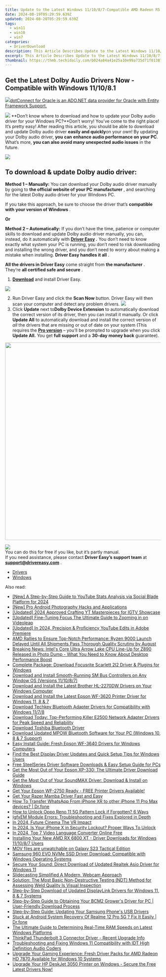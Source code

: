 ```yaml
---
title: Update to the Latest Windows 11/10/8/7-Compatible AMD Radeon R5 Graphics Drivers
date: 2024-08-19T05:29:59.639Z
updated: 2024-08-20T05:29:59.639Z
tags:
  - win11
  - win10
  - win7
categories:
  - DriverDownload
description: This Article Describes Update to the Latest Windows 11/10/8/7-Compatible AMD Radeon R5 Graphics Drivers
excerpt: This Article Describes Update to the Latest Windows 11/10/8/7-Compatible AMD Radeon R5 Graphics Drivers
thumbnail: https://thmb.techidaily.com/b024a84a41e25a10e99a735d71f0138708aa747c63be7c3be4720f86eba5080f.jpg
---
```


## Get the Latest Dolby Audio Drivers Now - Compatible with Windows 11/10/8.1

<!-- affiliate ads begin -->
<a href="https://checkout.devart.com/order/checkout.php?PRODS=5023555&QTY=1&AFFILIATE=108875&CART=1"><img src="https://secure.avangate.com/images/merchant/45b430710ad04765a6afd58d9d9fafca/products/dotConnect_O.png" border="0">dotConnect for Oracle is an ADO.NET data provider for Oracle with Entity Framework Support.</a>
<!-- affiliate ads end -->
![](https://images.drivereasy.com/wp-content/uploads/2019/01/snap000424-300x186.png)   **Don’t know where to download and how to update your Dolby audio driver for your Windows PC?**Don’t worry! You’ve come to the right place! It’s pretty easy! After reading this article, you should be able to download and update Dolby audio driver **easily and quickly**on your own! By updating your Dolby audio driver, **you**  **can**  **enhance audio performance on your PC**. What’s more, **you can also avoid many unexpected audio issues**  in the future.

<!-- affiliate ads begin -->
<a href="https://secure.2checkout.com/order/checkout.php?PRODS=3851655&QTY=1&AFFILIATE=108875&CART=1"><img src="http://www.aiseesoft.com/avangate/30p/banner.jpg" border="0"></a>
<!-- affiliate ads end -->
## **To download & update Dolby audio driver:**

**Method 1 – Manually:**  You can download your Dolby audio driver manually by going to **the official website of your PC** **manufacturer**  , and searching for the latest Dolby audio driver for your Windows PC.

 If you take this approach, be sure to choose the driver that’s **compatible with** **your version of Windows** .

**Or**

**Method 2 – Automatically:**   If you don’t have the time, patience or computer skills to download and update Dolby audio driver manually, you can, instead, do it automatically with **[Driver Easy](https://tools.techidaily.com/drivereasy/download/) .**  You don’t need to know exactly what system your PC is running, you don’t need to risk downloading and installing the wrong driver, and you don’t need to worry about making a mistake when installing. **Driver Easy handles it all** .

**All the drivers in Driver Easy** come straight from **the manufacturer** . They‘re **all certified safe and secure** .

1. **[Download](https://tools.techidaily.com/drivereasy/download/)**  and install Driver Easy.
<!-- affiliate ads begin -->
<a href="https://shop.systoolsgroup.com/affiliate.php?ACCOUNT=SYSTOOBY&AFFILIATE=108875&PATH=https%3A%2F%2Fwww.systoolsgroup.com%3FAFFILIATE%3D108875%26RESOURCE%3DSysTools%2BOST%2BRecovery"><img src="https://www.systoolsgroup.com/box/ost-recovery.png" border="0"></a>
<!-- affiliate ads end -->
2. Run Driver Easy and click the **Scan Now**  button. Driver Easy will then scan your computer and detect any problem drivers. ![](https://images.drivereasy.com/wp-content/uploads/2019/01/snap000425.png)
3. Click **Update**  next to**Dolby Device Extension** to automatically download the correct version of its driver, then you can install it manually. Or click **Update All**  to automatically download and install the correct version of _all_  the drivers that are missing or out of date on your system (This requires the **[Pro version](https://tools.techidaily.com/drivereasy/download/)**  – you’ll be prompted to upgrade when you click **Update All.** You get **full support**  and a **30-day money back**  guarantee).  
<!-- affiliate ads begin -->
<a href="https://ephamedtechinc.pxf.io/c/5597632/2097467/26400?prodsku=B700" target="_top" id="2097467"><img src="//a.impactradius-go.com/display-ad/26400-2097467" border="0" alt="" width="640" height="640"/></a><img height="0" width="0" src="https://imp.pxf.io/i/5597632/2097467/26400" style="position:absolute;visibility:hidden;" border="0" />
<!-- affiliate ads end -->
![](https://images.drivereasy.com/wp-content/uploads/2019/01/snap000426.png)  
 You can do this for free if you like, but it’s partly manual.  
 If you need assistance, please contact **Driver Easy’s support team** at [**support@drivereasy.com**](https://tools.techidaily.com/drivereasy/download/) .

* [Drivers](https://tools.techidaily.com/drivereasy/download/)
* [Windows](https://tools.techidaily.com/drivereasy/download/)

<ins class="adsbygoogle"
     style="display:block"
     data-ad-format="autorelaxed"
     data-ad-client="ca-pub-7571918770474297"
     data-ad-slot="1223367746"></ins>



<ins class="adsbygoogle"
     style="display:block"
     data-ad-client="ca-pub-7571918770474297"
     data-ad-slot="8358498916"
     data-ad-format="auto"
     data-full-width-responsive="true"></ins>

<span class="atpl-alsoreadstyle">Also read:</span>
<div><ul>
<li><a href="https://facebook-video-footage.techidaily.com/new-a-step-by-step-guide-to-youtube-stats-analysis-via-social-blade-platform-for-2024/"><u>[New] A Step-by-Step Guide to YouTube Stats Analysis via Social Blade Platform for 2024</u></a></li>
<li><a href="https://extra-support.techidaily.com/new-pro-android-photography-hacks-and-applications/"><u>[New] Pro Android Photography  Hacks and Applications</u></a></li>
<li><a href="https://facebook-record-videos.techidaily.com/updated-2024-approved-crafting-yt-masterpieces-for-igtv-showcase/"><u>[Updated] 2024 Approved  Crafting YT Masterpieces for IGTV Showcase</u></a></li>
<li><a href="https://some-techniques.techidaily.com/updated-fine-tuning-focus-the-ultimate-guide-to-zooming-in-on-videoleap/"><u>[Updated] Fine-Tuning Focus  The Ultimate Guide to Zooming in on Videoleap</u></a></li>
<li><a href="https://youtube-data.techidaily.com/ed-in-2024-precision-and-proficiency-youtube-edits-in-adobe-premiere/"><u>[Updated] In 2024, Precision & Proficiency  YouTube Edits in Adobe Premiere</u></a></li>
<li><a href="https://hardware-updates.techidaily.com/amd-rallies-to-ensure-top-notch-performance-ryzen-9000-launch-delayed-until-all-shipments-pass-thorough-quality-scrutiny-by-august/"><u>AMD Rallies to Ensure Top-Notch Performance: Ryzen 9000 Launch Delayed Until All Shipments Pass Thorough Quality Scrutiny by August</u></a></li>
<li><a href="https://hardware-updates.techidaily.com/breaking-news-intels-core-ultra-arrow-lake-cpu-line-up-for-z890-released-in-photo-dump-what-you-need-to-know-about-desktop-performance-boost/"><u>Breaking News: Intel's Core Ultra Arrow Lake CPU Line-Up for Z890 Released in Photo Dump - What You Need to Know About Desktop Performance Boost</u></a></li>
<li><a href="https://hardware-updates.techidaily.com/complete-package-download-focusrite-scarlett-2i2-driver-and-plugins-for-windows/"><u>Complete Package: Download Focusrite Scarlett 2I2 Driver & Plugins for Windows</u></a></li>
<li><a href="https://hardware-updates.techidaily.com/download-and-install-smooth-running-sm-bus-controllers-on-any-window-os-versions-111087/"><u>Download and Install Smooth-Running SM Bus Controllers on Any Window OS (Versions 11/10/8/7)</u></a></li>
<li><a href="https://hardware-updates.techidaily.com/download-and-install-the-latest-brother-hl-2270dw-drivers-on-your-windows-computer/"><u>Download and Install the Latest Brother HL-2270DW Drivers on Your Windows Computer</u></a></li>
<li><a href="https://hardware-updates.techidaily.com/1722970168793-download-and-install-the-latest-epson-wf-3620-printer-driver-for-windows-11-8-and-7/"><u>Download and Install the Latest Epson WF-3620 Printer Driver for Windows 11, 8 & 7</u></a></li>
<li><a href="https://hardware-updates.techidaily.com/download-techkey-bluetooth-adapter-drivers-for-compatibility-with-windows-1178/"><u>Download Techkey Bluetooth Adapter Drivers for Compatibility with Windows 11/7/8</u></a></li>
<li><a href="https://hardware-updates.techidaily.com/download-today-top-performing-killer-e2500-network-adapter-drivers-for-peak-speed-and-reliability/"><u>Download Today: Top-Performing Killer E2500 Network Adapter Drivers for Peak Speed and Reliability</u></a></li>
<li><a href="https://hardware-updates.techidaily.com/download-toshiba-bluetooth-driver/"><u>Download Toshiba Bluetooth Driver</u></a></li>
<li><a href="https://hardware-updates.techidaily.com/download-updated-mpow-bluetooth-software-for-your-pc-windows-10-8-and-7-support/"><u>Download Updated MPOW Bluetooth Software for Your PC (Windows 10, 8 & 7 Support)</u></a></li>
<li><a href="https://hardware-updates.techidaily.com/easy-install-guide-fresh-epson-wf-3640-drivers-for-windows-computers/"><u>Easy Install Guide: Fresh Epson WF-3640 Drivers for Windows Computers</u></a></li>
<li><a href="https://hardware-updates.techidaily.com/find-the-best-display-driver-updates-and-quick-setup-tips-for-windows-users/"><u>Find the Best Display Driver Updates and Quick Setup Tips for Windows Users</u></a></li>
<li><a href="https://hardware-updates.techidaily.com/free-steelseries-driver-software-downloads-and-easy-setup-guide-for-pcs/"><u>Free SteelSeries Driver Software Downloads & Easy Setup Guide for PCs</u></a></li>
<li><a href="https://hardware-updates.techidaily.com/get-the-most-out-of-your-epson-xp-330-the-ultimate-driver-download-guide/"><u>Get the Most Out of Your Epson XP-330: The Ultimate Driver Download Guide</u></a></li>
<li><a href="https://hardware-updates.techidaily.com/get-the-most-out-of-your-soundmax-driver-download-and-install-on-windows/"><u>Get the Most Out of Your SoundMAX Driver: Download & Install on Windows</u></a></li>
<li><a href="https://hardware-updates.techidaily.com/get-your-epson-wf-2750-ready-free-printer-drivers-available/"><u>Get Your Epson WF-2750 Ready - FREE Printer Drivers Available!</u></a></li>
<li><a href="https://hardware-updates.techidaily.com/get-your-razer-mamba-driver-fast-and-easy/"><u>Get Your Razer Mamba Driver Fast and Easy</u></a></li>
<li><a href="https://review-topics.techidaily.com/how-to-transfer-whatsapp-from-iphone-xr-to-other-iphone-11-pro-max-devices-drfone-by-drfone-transfer-whatsapp-from-ios-transfer-whatsapp-from-ios/"><u>How To Transfer WhatsApp From iPhone XR to other iPhone 11 Pro Max devices? | Dr.fone</u></a></li>
<li><a href="https://android-unlock.techidaily.com/how-to-unlock-oppo-reno-11-5g-pattern-lock-if-forgotten-6-ways-by-drfone-android/"><u>How to Unlock Oppo Reno 11 5G Pattern Lock if Forgotten? 6 Ways</u></a></li>
<li><a href="https://hardware-updates.techidaily.com/igfxem-module-errors-troubleshooting-and-fixes-explored-in-depth/"><u>IgfxEM Module Errors: Troubleshooting and Fixes Explored in Depth</u></a></li>
<li><a href="https://some-techniques.techidaily.com/in-2024-future-cinema-the-vr-impact/"><u>In 2024, Future Cinema  The VR Impact</u></a></li>
<li><a href="https://ios-unlock.techidaily.com/in-2024-is-your-iphone-x-in-security-lockout-proper-ways-to-unlock-by-drfone-ios/"><u>In 2024, Is Your iPhone X in Security Lockout? Proper Ways To Unlock</u></a></li>
<li><a href="https://ai-video-translation.techidaily.com/in-2024-top-7-video-language-converter-online-free/"><u>In 2024, Top 7 Video Language Converter Online Free</u></a></li>
<li><a href="https://hardware-updates.techidaily.com/installing-your-new-amd-rx-6800-xt-driver-downloads-for-windows-111087-users/"><u>Installing Your New AMD RX 6800 XT - Driver Downloads for Windows 11/10/8/7 Users</u></a></li>
<li><a href="https://review-topics.techidaily.com/mov-files-are-unwatchable-on-galaxy-s23-tactical-edition-by-aiseesoft-video-converter-play-mov-on-android/"><u>MOV files are unwatchable on Galaxy S23 Tactical Edition</u></a></li>
<li><a href="https://hardware-updates.techidaily.com/samsung-960-evo-nvme-ssd-driver-download-compatible-with-windows-operating-systems/"><u>Samsung 960 EVO NVMe SSD Driver Download: Compatible with Windows Operating Systems</u></a></li>
<li><a href="https://hardware-updates.techidaily.com/secure-your-sound-direct-download-of-updated-realtek-asio-driver-for-windows-11/"><u>Secure Your Sound: Direct Download of Updated Realtek Asio Driver for Windows 11</u></a></li>
<li><a href="https://visual-screen-recording.techidaily.com/slidecasting-simplified-a-modern-webcam-approach/"><u>Slidecasting Simplified  A Modern, Webcam Approach</u></a></li>
<li><a href="https://hardware-updates.techidaily.com/solution-the-most-basic-non-destructive-testing-ndt-method-for-assessing-weld-quality-is-visual-inspection/"><u>Solution: The Most Basic Non-Destructive Testing (NDT) Method for Assessing Weld Quality Is Visual Inspection</u></a></li>
<li><a href="https://hardware-updates.techidaily.com/step-by-step-download-of-updated-displaylink-drivers-for-windows-11-8-and-7-systems/"><u>Step-by-Step Download of Updated DisplayLink Drivers for Windows 11, 8 & 7 Systems</u></a></li>
<li><a href="https://hardware-updates.techidaily.com/step-by-step-guide-to-obtaining-your-bcm2-growers-driver-for-pc-user-friendly-download-process/"><u>Step-by-Step Guide to Obtaining Your BCM2 Grower's Driver for PC | User-Friendly Download Process</u></a></li>
<li><a href="https://hardware-updates.techidaily.com/step-by-step-guide-updating-your-samsung-phones-usb-drivers/"><u>Step-by-Step Guide: Updating Your Samsung Phone's USB Drivers</u></a></li>
<li><a href="https://howto.techidaily.com/stuck-at-android-system-recovery-of-realme-12-pro-5g-fix-it-easily-drfone-by-drfone-fix-android-problems-fix-android-problems/"><u>Stuck at Android System Recovery Of Realme 12 Pro 5G ? Fix It Easily | Dr.fone</u></a></li>
<li><a href="https://tech-hub.techidaily.com/the-ultimate-guide-to-determining-real-time-ram-speeds-on-latest-windows-platforms/"><u>The Ultimate Guide to Determining Real-Time RAM Speeds on Latest Windows Platforms</u></a></li>
<li><a href="https://hardware-updates.techidaily.com/thinkpad-thunderbolt-3-connector-driver-recent-upgrade-info/"><u>ThinkPad Thunderbolt 3 Connector Driver - Recent Upgrade Info</u></a></li>
<li><a href="https://sound-issues.techidaily.com/troubleshooting-and-fixing-windows-11-compatibility-with-idt-high-definition-audio-coders/"><u>Troubleshooting and Fixing Windows 11 Compatibility with IDT High Definition Audio Coders</u></a></li>
<li><a href="https://hardware-updates.techidaily.com/upgrade-your-gaming-experience-fresh-driver-packs-for-amd-radeon-hd-7870-available-for-windows-10-systems/"><u>Upgrade Your Gaming Experience: Fresh Driver Packs for AMD Radeon HD 7870 Available for Windows 10 Systems</u></a></li>
<li><a href="https://hardware-updates.techidaily.com/1722975223325-upgrade-your-hp-deskjet-3050-printer-on-windows-secure-the-free-latest-drivers-now/"><u>Upgrade Your HP DeskJet 3050 Printer on Windows - Secure the Free Latest Drivers Now!</u></a></li>
</ul></div>
